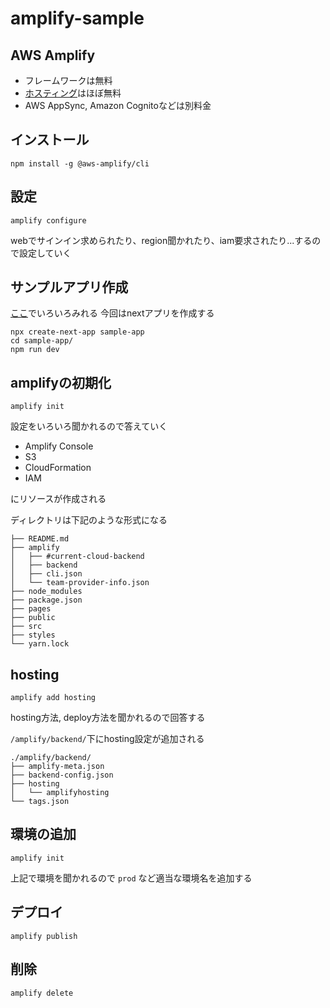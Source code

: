 # amplify-sample

## AWS Amplify

- フレームワークは無料
- [ホスティング](https://aws.amazon.com/jp/amplify/pricing/)はほぼ無料
- AWS AppSync, Amazon Cognitoなどは別料金

## インストール

```
npm install -g @aws-amplify/cli
```

## 設定

```
amplify configure
```

webでサインイン求められたり、region聞かれたり、iam要求されたり...するので設定していく

## サンプルアプリ作成

[ここ](https://aws-amplify.github.io/media/ui_library)でいろいろみれる
今回はnextアプリを作成する

```
npx create-next-app sample-app
cd sample-app/
npm run dev
```

## amplifyの初期化

```
amplify init
```

設定をいろいろ聞かれるので答えていく

- Amplify Console
- S3
- CloudFormation
- IAM

にリソースが作成される

ディレクトリは下記のような形式になる

```
├── README.md
├── amplify
│   ├── #current-cloud-backend
│   ├── backend
│   ├── cli.json
│   └── team-provider-info.json
├── node_modules
├── package.json
├── pages
├── public
├── src
├── styles
└── yarn.lock
```

## hosting

```
amplify add hosting
```

hosting方法, deploy方法を聞かれるので回答する

`/amplify/backend/`下にhosting設定が追加される

```
./amplify/backend/
├── amplify-meta.json
├── backend-config.json
├── hosting
│   └── amplifyhosting
└── tags.json
```

## 環境の追加

```
amplify init
```

上記で環境を聞かれるので `prod` など適当な環境名を追加する

## デプロイ

```
amplify publish
```

## 削除

```
amplify delete
```
